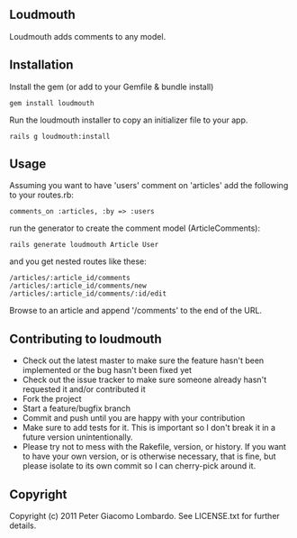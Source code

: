 Loudmouth
---------

Loudmouth adds comments to any model.

Installation
------------
Install the gem (or add to your Gemfile & bundle install)

    gem install loudmouth
    
Run the loudmouth installer to copy an initializer file to your app.

    rails g loudmouth:install
    
Usage
-----
Assuming you want to have 'users' comment on 'articles' add the following to your routes.rb:

    comments_on :articles, :by => :users
    
run the generator to create the comment model (ArticleComments):

    rails generate loudmouth Article User
    
and you get nested routes like these:

    /articles/:article_id/comments
    /articles/:article_id/comments/new
    /articles/:article_id/comments/:id/edit

Browse to an article and append '/comments' to the end of the URL.

Contributing to loudmouth
-------------------------
 
* Check out the latest master to make sure the feature hasn't been implemented or the bug hasn't been fixed yet
* Check out the issue tracker to make sure someone already hasn't requested it and/or contributed it
* Fork the project
* Start a feature/bugfix branch
* Commit and push until you are happy with your contribution
* Make sure to add tests for it. This is important so I don't break it in a future version unintentionally.
* Please try not to mess with the Rakefile, version, or history. If you want to have your own version, or is otherwise necessary, that is fine, but please isolate to its own commit so I can cherry-pick around it.

Copyright
---------

Copyright (c) 2011 Peter Giacomo Lombardo. See LICENSE.txt for
further details.

